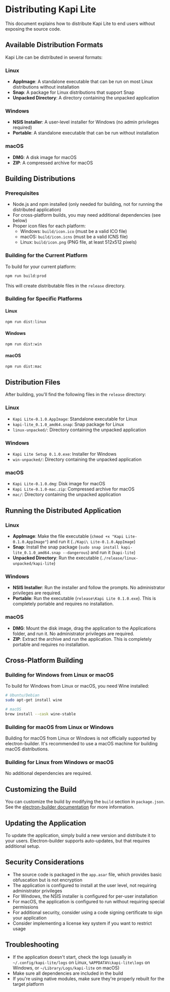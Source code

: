 # Distributing Kapi Lite

This document explains how to distribute Kapi Lite to end users without exposing the source code.

## Available Distribution Formats

Kapi Lite can be distributed in several formats:

### Linux
- **AppImage**: A standalone executable that can be run on most Linux distributions without installation
- **Snap**: A package for Linux distributions that support Snap
- **Unpacked Directory**: A directory containing the unpacked application

### Windows
- **NSIS Installer**: A user-level installer for Windows (no admin privileges required)
- **Portable**: A standalone executable that can be run without installation

### macOS
- **DMG**: A disk image for macOS
- **ZIP**: A compressed archive for macOS

## Building Distributions

### Prerequisites
- Node.js and npm installed (only needed for building, not for running the distributed application)
- For cross-platform builds, you may need additional dependencies (see below)
- Proper icon files for each platform:
  - Windows: `build/icon.ico` (must be a valid ICO file)
  - macOS: `build/icon.icns` (must be a valid ICNS file)
  - Linux: `build/icon.png` (PNG file, at least 512x512 pixels)

### Building for the Current Platform

To build for your current platform:

```bash
npm run build:prod
```

This will create distributable files in the `release` directory.

### Building for Specific Platforms

#### Linux
```bash
npm run dist:linux
```

#### Windows
```bash
npm run dist:win
```

#### macOS
```bash
npm run dist:mac
```

## Distribution Files

After building, you'll find the following files in the `release` directory:

### Linux
- `Kapi Lite-0.1.0.AppImage`: Standalone executable for Linux
- `kapi-lite_0.1.0_amd64.snap`: Snap package for Linux
- `linux-unpacked/`: Directory containing the unpacked application

### Windows
- `Kapi Lite Setup 0.1.0.exe`: Installer for Windows
- `win-unpacked/`: Directory containing the unpacked application

### macOS
- `Kapi Lite-0.1.0.dmg`: Disk image for macOS
- `Kapi Lite-0.1.0-mac.zip`: Compressed archive for macOS
- `mac/`: Directory containing the unpacked application

## Running the Distributed Application

### Linux
- **AppImage**: Make the file executable (`chmod +x "Kapi Lite-0.1.0.AppImage"`) and run it (`./Kapi\ Lite-0.1.0.AppImage`)
- **Snap**: Install the snap package (`sudo snap install kapi-lite_0.1.0_amd64.snap --dangerous`) and run it (`kapi-lite`)
- **Unpacked Directory**: Run the executable (`./release/linux-unpacked/kapi-lite`)

### Windows
- **NSIS Installer**: Run the installer and follow the prompts. No administrator privileges are required.
- **Portable**: Run the executable (`release\Kapi Lite 0.1.0.exe`). This is completely portable and requires no installation.

### macOS
- **DMG**: Mount the disk image, drag the application to the Applications folder, and run it. No administrator privileges are required.
- **ZIP**: Extract the archive and run the application. This is completely portable and requires no installation.

## Cross-Platform Building

### Building for Windows from Linux or macOS
To build for Windows from Linux or macOS, you need Wine installed:

```bash
# Ubuntu/Debian
sudo apt-get install wine

# macOS
brew install --cask wine-stable
```

### Building for macOS from Linux or Windows
Building for macOS from Linux or Windows is not officially supported by electron-builder. It's recommended to use a macOS machine for building macOS distributions.

### Building for Linux from Windows or macOS
No additional dependencies are required.

## Customizing the Build

You can customize the build by modifying the `build` section in `package.json`. See the [electron-builder documentation](https://www.electron.build/configuration/configuration) for more information.

## Updating the Application

To update the application, simply build a new version and distribute it to your users. Electron-builder supports auto-updates, but that requires additional setup.

## Security Considerations

- The source code is packaged in the `app.asar` file, which provides basic obfuscation but is not encryption
- The application is configured to install at the user level, not requiring administrator privileges
- For Windows, the NSIS installer is configured for per-user installation
- For macOS, the application is configured to run without requiring special permissions
- For additional security, consider using a code signing certificate to sign your application
- Consider implementing a license key system if you want to restrict usage

## Troubleshooting

- If the application doesn't start, check the logs (usually in `~/.config/kapi-lite/logs` on Linux, `%APPDATA%\kapi-lite\logs` on Windows, or `~/Library/Logs/kapi-lite` on macOS)
- Make sure all dependencies are included in the build
- If you're using native modules, make sure they're properly rebuilt for the target platform
